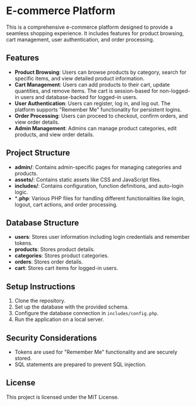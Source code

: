 # E-commerce Platform

This is a comprehensive e-commerce platform designed to provide a seamless shopping experience. It includes features for product browsing, cart management, user authentication, and order processing.

## Features

- **Product Browsing**: Users can browse products by category, search for specific items, and view detailed product information.
- **Cart Management**: Users can add products to their cart, update quantities, and remove items. The cart is session-based for non-logged-in users and database-backed for logged-in users.
- **User Authentication**: Users can register, log in, and log out. The platform supports "Remember Me" functionality for persistent logins.
- **Order Processing**: Users can proceed to checkout, confirm orders, and view order details.
- **Admin Management**: Admins can manage product categories, edit products, and view order details.

## Project Structure

- **admin/**: Contains admin-specific pages for managing categories and products.
- **assets/**: Contains static assets like CSS and JavaScript files.
- **includes/**: Contains configuration, function definitions, and auto-login logic.
- ***.php**: Various PHP files for handling different functionalities like login, logout, cart actions, and order processing.

## Database Structure

- **users**: Stores user information including login credentials and remember tokens.
- **products**: Stores product details.
- **categories**: Stores product categories.
- **orders**: Stores order details.
- **cart**: Stores cart items for logged-in users.

## Setup Instructions

1. Clone the repository.
2. Set up the database with the provided schema.
3. Configure the database connection in `includes/config.php`.
4. Run the application on a local server.

## Security Considerations

- Tokens are used for "Remember Me" functionality and are securely stored.
- SQL statements are prepared to prevent SQL injection.

## License

This project is licensed under the MIT License.
